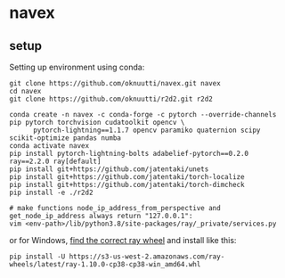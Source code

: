 # navex

## setup
Setting up environment using conda:
```
git clone https://github.com/oknuutti/navex.git navex
cd navex
git clone https://github.com/oknuutti/r2d2.git r2d2

conda create -n navex -c conda-forge -c pytorch --override-channels pip pytorch torchvision cudatoolkit opencv \
      pytorch-lightning==1.1.7 opencv paramiko quaternion scipy scikit-optimize pandas numba
conda activate navex
pip install pytorch-lightning-bolts adabelief-pytorch==0.2.0 ray==2.2.0 ray[default]
pip install git+https://github.com/jatentaki/unets
pip install git+https://github.com/jatentaki/torch-localize
pip install git+https://github.com/jatentaki/torch-dimcheck
pip install -e ./r2d2

# make functions node_ip_address_from_perspective and get_node_ip_address always return "127.0.0.1":
vim <env-path>/lib/python3.8/site-packages/ray/_private/services.py
```

<!-- might need to use pip instead of conda for pandas, numba -->
<!-- pip install -U ray ray[tune] -->
<!-- ray install-nightly -->
<!-- pip install ray[tune] -->

or for Windows, [find the correct ray wheel](https://s3-us-west-2.amazonaws.com/ray-wheels/?prefix=latest/) and install like this:

```
pip install -U https://s3-us-west-2.amazonaws.com/ray-wheels/latest/ray-1.10.0-cp38-cp38-win_amd64.whl
```
